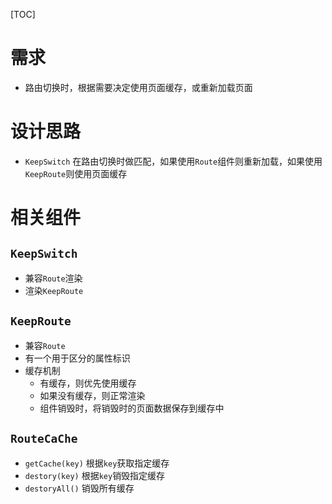 [TOC]

# 需求
- 路由切换时，根据需要决定使用页面缓存，或重新加载页面

# 设计思路
- `KeepSwitch` 在路由切换时做匹配，如果使用`Route`组件则重新加载，如果使用`KeepRoute`则使用页面缓存

# 相关组件
## `KeepSwitch`
- 兼容`Route`渲染
- 渲染`KeepRoute`
    
## `KeepRoute`
- 兼容`Route`
- 有一个用于区分的属性标识
- 缓存机制
    - 有缓存，则优先使用缓存
    - 如果没有缓存，则正常渲染
    - 组件销毁时，将销毁时的页面数据保存到缓存中

## `RouteCaChe`
- `getCache(key)` 根据`key`获取指定缓存
- `destory(key)` 根据`key`销毁指定缓存
- `destoryAll()` 销毁所有缓存

